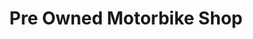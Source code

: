 ---
title: "Pre Owned Motorbike Shop"
url: /cabanatuan/pre-owned-motorbike-shop/
shop: motorcycle
---